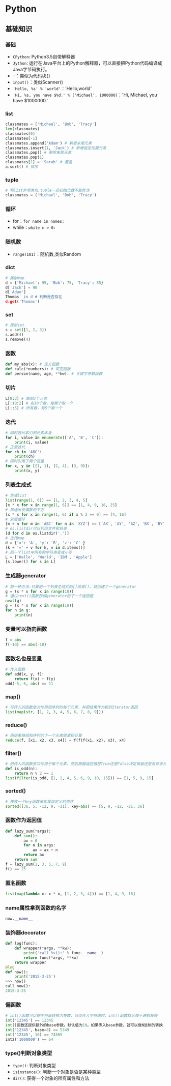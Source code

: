 # Python

## 基础知识

### 基础

- `CPython`: Python3.5自带解释器
- `Jython`: 运行在Java平台上的Python解释器，可以直接把Python代码编译成Java字节码执行。
- `:`：类似为代码块{}
- `input()`：类似Scanner()
- `'Hello, %s' % 'world'`：'Hello,world'
- `'Hi, %s, you have $%d.' % ('Michael', 1000000)`：'Hi, Michael, you have $1000000.'

### list

```python
classmates = ['Michael', 'Bob', 'Tracy']
len(classmates)
classmates[0]
classmates[-1]
classmates.append('Adam') # 新增末尾元素
classmates.insert(1, 'Jack') # 新增指定位置元素
classmates.pop() # 删除末尾元素
classmates.pop(1)
classmates[1] = 'Sarah' # 覆盖
a.sort() # 排序
```

### tuple
```python
# 和list非常类似,tuple一旦初始化就不能修改
classmates = ('Michael', 'Bob', 'Tracy')
```

### 循环

- for：`for name in names:`
- while：`while n > 0:`

### 随机数

- `range(101)`：随机数,类似Random

### dict
```python
# 类似map
d = {'Michael': 95, 'Bob': 75, 'Tracy': 85}
d['Jack'] = 90
d['Adam']
Thomas' in d # 判断是否存在
d.get('Thomas')
```

### set
```python
# 类似set
s = set([1, 2, 3])
s.add(4)
s.remove(4)
```

### 函数
```python
def my_abs(x): # 定义函数
def calc(*numbers): # 可变函数
def person(name, age, **kw): # 关键字参数函数
```

### 切片
```python
L[0:3] # 取前3个元素
L[:10:2] # 前10个数，每两个取一个
L[::5] # 所有数，每5个取一个
```

### 迭代
```python
# 同时迭代索引和元素本身
for i, value in enumerate(['A', 'B', 'C']):
	print(i, value)
# 正常迭代
for ch in 'ABC':
	print(ch)
# 同时引用了两个变量
for x, y in [(1, 1), (2, 4), (3, 9)]:
	print(x, y)
```

### 列表生成式
```python
# 生成list
list(range(1, 6)) == [1, 2, 3, 4, 5]
[x * x for x in range(1, 6)] == [1, 4, 9, 16, 25]
# 筛选出仅偶数的平方
[x * x for x in range(1, 6) if x % 2 == 0] == [4, 16]
# 双层循环
[m + n for m in 'ABC' for n in 'XYZ'] == ['AX', 'AY', 'AZ', 'BX', 'BY', 'BZ', 'CX', 'CY', 'CZ']
# os.listdir可以列出文件和目录
[d for d in os.listdir('.')]
# 迭代map
d = {'x': 'A', 'y': 'B', 'z': 'C' }
[k + '=' + v for k, v in d.items()]
# 把一个list中所有的字符串变成小写
L = ['Hello', 'World', 'IBM', 'Apple']
[s.lower() for s in L]
```

### 生成器generator
```python
# 第一种方法:只要把一个列表生成式的[]改成()，就创建了一个generator
g = (x * x for x in range(10))
# 通过next()函数获得generator的下一个返回值
next(g)
g = (x * x for x in range(10))
for n in g:
	print(n)
```

### 变量可以指向函数
```python
f = abs
f(-10) == abs(-10)
```

### 函数名也是变量
```python
# 传入函数
def add(x, y, f):
    return f(x) + f(y)
add(-5, 6, abs) == 11
```

### map()
```python
# 将传入的函数依次作用到序列的每个元素，并把结果作为新的Iterator返回
list(map(str, [1, 2, 3, 4, 5, 6, 7, 8, 9]))
```

### reduce()
```python
# 把结果继续和序列的下一个元素做累积计算
reduce(f, [x1, x2, x3, x4]) = f(f(f(x1, x2), x3), x4)
```

### filter()
```python
# 把传入的函数依次作用于每个元素，然后根据返回值是True还是False决定保留还是丢弃该元素。
def is_odd(n):
    return n % 2 == 1
list(filter(is_odd, [1, 2, 4, 5, 6, 9, 10, 15])) == [1, 5, 9, 15]
```

### sorted()
```python
# 接收一个key函数来实现自定义的排序
sorted([36, 5, -12, 9, -21], key=abs) == [5, 9, -12, -21, 36]
```

### 函数作为返回值
```python
def lazy_sum(*args):
    def sum():
        ax = 0
        for n in args:
            ax = ax + n
        return ax
    return sum
f = lazy_sum(1, 3, 5, 7, 9)
f() == 25
```

### 匿名函数
```python
list(map(lambda x: x * x, [1, 2, 3, 4])) == [1, 4, 9, 16]
```

### name属性拿到函数的名字
```python
now.__name__
```

### 装饰器decorator
```python
def log(func):
    def wrapper(*args, **kw):
        print('call %s():' % func.__name__)
        return func(*args, **kw)
    return wrapper
@log
def now():
    print('2015-3-25')
>>> now()
call now():
2015-3-25
```

### 偏函数
```python
# int()函数可以把字符串转换为整数，当仅传入字符串时，int()函数默认按十进制转换
int('12345') == 12345
int()函数还提供额外的base参数，默认值为10。如果传入base参数，就可以做N进制的转换
int('12345', base=8) == 5349
int('12345', 16) == 74565
int2('1000000') == 64
```

### type()判断对象类型

- `type()`: 判断对象类型
- `isinstance()`: 判断一个对象是否是某种类型
- `dir()`: 获得一个对象的所有属性和方法
